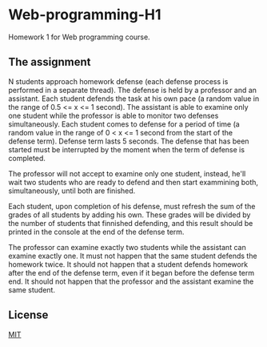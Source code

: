 # Web-programming-H1

Homework 1 for Web programming course.


## The assignment


N students approach homework defense (each defense process is performed in a separate thread). The defense is held by a professor and an assistant. Each student defends the task at his own pace (a random value in the range of 0.5 <= x <= 1 second). The assistant is able to examine only one student while the professor is able to monitor two defenses simultaneously. Each student comes to defense for a period of time (a random value in the range of 0 < x <= 1 second from the start of the defense term). Defense term lasts 5 seconds. The defense that has been started must be interrupted by the moment when the term of defense is completed.

The professor will not accept to examine only one student, instead, he'll wait two students who are ready to defend and then start exammining both, simultaneously, until both are finished.
 
Each student, upon completion of his defense, must refresh the sum of the grades of all students by adding his own. These grades will be divided by the number of students that finnished defending, and this result should be printed in the console at the end of the defense term.
 
The professor can examine exactly two students while the assistant can examine exactly one. It must not happen that the same student defends the homework twice. It should not happen that a student defends homework after the end of the defense term, even if it began before the defense term end. It should not happen that the professor and the assistant examine the same student.

## License
[MIT](https://choosealicense.com/licenses/mit/)
